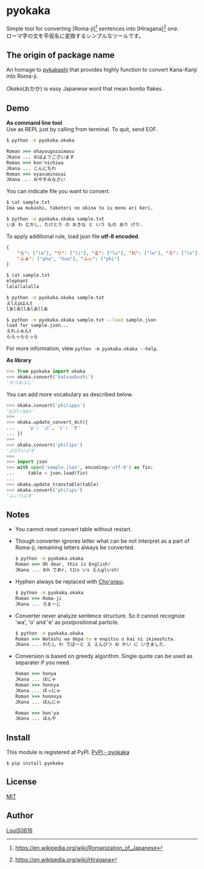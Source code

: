 pyokaka
===
Simple tool for converting [Roma-ji][^1] sentences into [Hiragana][^2] one.\
ローマ字の文を平仮名に変換するシンプルなツールです。

## The origin of package name

An homage to [pykakashi](https://pypi.org/project/pykakasi/) that provides highly function to convert Kana-Kanji into Roma-ji.

_Okaka_(おかか) is easy Japanese word that mean bonito flakes.

[^1]: https://en.wikipedia.org/wiki/Romanization_of_Japanese
[^2]: https://en.wikipedia.org/wiki/Hiragana

## Demo

**As command line tool**\
Use as REPL just by calling from terminal. To quit, send EOF.
```cmd
$ python -m pyokaka.okaka

Roman >>> ohayougozaimasu
JKana ... おはようございます
Roman >>> kon'nichiwa
JKana ... こんにちわ
Roman >>> oyasuminasai
JKana ... おやすみなさい
```

You can indicate file you want to convert.
```cmd
$ cat sample.txt
Ima wa mukashi, taketori no okina to iu mono ari keri.

$ python -m pyokaka.okaka sample.txt
いま わ むかし, たけとり の おきな と いう もの あり けり.
```

To apply additional rule, load json file **utf-8 encoded**.
```json:sample.json
{
    "ら": ["la"], "り": ["li"], "る": ["lu"], "れ": ["le"], "ろ": ["lo"],
    "ふぁ": ["pha", "hua"], "ふぃ": ["phi"]
}
```

```cmd
$ cat sample.txt
elephant
lalallalalla

$ python -m pyokaka.okaka sample.txt
えlえpはんt
lあlあllあlあllあ

$ python -m pyokaka.okaka sample.txt --load sample.json
load for sample.json...
えれふぁんt
ららっららっら
```

For more information, view `python -m pyokaka.okaka --help`.

**As library**
```python
>>> from pyokaka import okaka
>>> okaka.convert('katsuobushi')
'かつおぶし'
```

You can add more vocabulary as described below.
```python
>>> okaka.convert('philipps')
'pひlいpps'
>>>
>>> okaka.update_convert_dct({
...     'p': 'ぷ', 's': 'す'
... })
>>>
>>> okaka.convert('philips')
'ぷひlいぷす'
>>>
>>> import json
>>> with open('sample.json', encoding='utf-8') as fin:
...     table = json.load(fin)
...
>>> okaka.update_transtable(table)
>>> okaka.convert('philips')
'ふぃりぷす'
```

## Notes

- You cannot reset convert table without restart.
- Though converter ignores letter what can be not interpret as a part of Roma-ji, remaining letters always be converted.
    ```cmd
    $ python -m pyokaka.okaka
    Roman >>> Oh dear, this is English!
    JKana ... おh であr, tひs いs えんglいsh!
    ```

- Hyphen always be replaced with [Cho'onpu](https://en.wikipedia.org/wiki/Ch%C5%8Donpu).
    ```cmd
    $ python -m pyokaka.okaka
    Roman >>> Roma-ji
    JKana ... ろまーじ
    ```

- Converter never analyze sentence structure. So it cannot recognize 'wa', 'o' and 'e' as postpositional particle.
    ```cmd
    $ python -m pyokaka.okaka
    Roman >>> Watashi wa depa-to e enpitsu o kai ni ikimashita.
    JKana ... わたし わ でぱーと え えんぴつ お かい に いきました.
    ```

- Conversion is based on greedy algorithm. Single quote can be used as separater if you need.
    ```cmd
    Roman >>> honya
    JKana ... ほにゃ
    Roman >>> honnya
    JKana ... ほっにゃ
    Roman >>> honnnya
    JKana ... ほんにゃ

    Roman >>> hon'ya
    JKana ... ほんや
    ```

## Install

This module is registered at PyPI. [PyPI - pyokaka](https://pypi.org/project/pyokaka/)

```
$ pip install pyokaka
```

## License
[MIT](https://github.com/LouiS0616/brainbite/blob/master/LICENSE)

## Author
[LouiS0616](https://github.com/LouiS0616)
